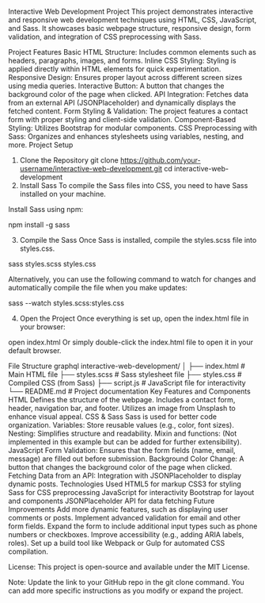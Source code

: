 Interactive Web Development Project
This project demonstrates interactive and responsive web development techniques using HTML, CSS, JavaScript, and Sass. It showcases basic webpage structure, responsive design, form validation, and integration of CSS preprocessing with Sass.

Project Features
Basic HTML Structure: Includes common elements such as headers, paragraphs, images, and forms.
Inline CSS Styling: Styling is applied directly within HTML elements for quick experimentation.
Responsive Design: Ensures proper layout across different screen sizes using media queries.
Interactive Button: A button that changes the background color of the page when clicked.
API Integration: Fetches data from an external API (JSONPlaceholder) and dynamically displays the fetched content.
Form Styling & Validation: The project features a contact form with proper styling and client-side validation.
Component-Based Styling: Utilizes Bootstrap for modular components.
CSS Preprocessing with Sass: Organizes and enhances stylesheets using variables, nesting, and more.
Project Setup
1. Clone the Repository
git clone https://github.com/your-username/interactive-web-development.git
cd interactive-web-development
2. Install Sass
To compile the Sass files into CSS, you need to have Sass installed on your machine.

Install Sass using npm:

npm install -g sass

3. Compile the Sass
Once Sass is installed, compile the styles.scss file into styles.css.

sass styles.scss styles.css

Alternatively, you can use the following command to watch for changes and automatically compile the file when you make updates:

sass --watch styles.scss:styles.css

4. Open the Project
Once everything is set up, open the index.html file in your browser:

open index.html
Or simply double-click the index.html file to open it in your default browser.

File Structure
graphql
interactive-web-development/
│
├── index.html            # Main HTML file
├── styles.scss           # Sass stylesheet file
├── styles.css            # Compiled CSS (from Sass)
├── script.js             # JavaScript file for interactivity
└── README.md             # Project documentation
Key Features and Components
HTML
Defines the structure of the webpage.
Includes a contact form, header, navigation bar, and footer.
Utilizes an image from Unsplash to enhance visual appeal.
CSS & Sass
Sass is used for better code organization.
Variables: Store reusable values (e.g., color, font sizes).
Nesting: Simplifies structure and readability.
Mixin and functions: (Not implemented in this example but can be added for further extensibility).
JavaScript
Form Validation: Ensures that the form fields (name, email, message) are filled out before submission.
Background Color Change: A button that changes the background color of the page when clicked.
Fetching Data from an API: Integration with JSONPlaceholder to display dynamic posts.
Technologies Used
HTML5 for markup
CSS3 for styling
Sass for CSS preprocessing
JavaScript for interactivity
Bootstrap for layout and components
JSONPlaceholder API for data fetching
Future Improvements
Add more dynamic features, such as displaying user comments or posts.
Implement advanced validation for email and other form fields.
Expand the form to include additional input types such as phone numbers or checkboxes.
Improve accessibility (e.g., adding ARIA labels, roles).
Set up a build tool like Webpack or Gulp for automated CSS compilation.

License:
This project is open-source and available under the MIT License.

Note:
Update the link to your GitHub repo in the git clone command.
You can add more specific instructions as you modify or expand the project.
